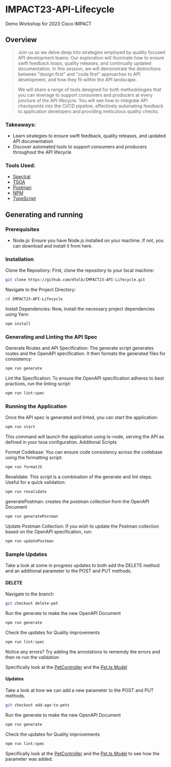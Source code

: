 # IMPACT23-API-Lifecycle

Demo Workshop for 2023 Cisco IMPACT

## Overview

> Join us as we delve deep into strategies employed by quality focused API development teams. Our exploration will illuminate how to ensure swift feedback loops, quality releases, and continually updated documentation. In this session, we will demonstrate the distinctions between "design first" and "code first" approaches to API development, and how they fit within the API landscape.

> We will share a range of tools designed for both methodologies that you can leverage to support consumers and producers at every juncture of the API lifecycle. You will see how to integrate API checkpoints into the CI/CD pipeline, effectively automating feedback to application developers and providing meticulous quality checks.

### Takeaways:

- Learn strategies to ensure swift feedback, quality releases, and updated API documentation
- Discover automated tools to support consumers and producers throughout the API lifecycle

### Tools Used:

- [Spectral](https://docs.stoplight.io/docs/spectral/674b27b261c3c-overview)
- [TSOA](https://tsoa-community.github.io/reference/index.html)
- [Postman](https://www.postman.com/)
- [NPM](https://npmjs.com)
- [TypeScript](https://www.typescriptlang.org/)

## Generating and running

### Prerequisites

- Node.js: Ensure you have Node.js installed on your machine. If not, you can download and install it from here.

### Installation

Clone the Repository: First, clone the repository to your local machine:

```bash
git clone https://github.com/dtolb/IMPACT23-API-Lifecycle.git
```

Navigate to the Project Directory:

```bash
cd IMPACT23-API-Lifecycle
```

Install Dependencies: Now, install the necessary project dependencies using Yarn:

```bash
npm install
```

### Generating and Linting the API Spec

Generate Routes and API Specification: The generate script generates routes and the OpenAPI specification. It then formats the generated files for consistency:

```bash
npm run generate
```

Lint the Specification: To ensure the OpenAPI specification adheres to best practices, run the linting script:

```bash
npm run lint:spec
```

### Running the Application

Once the API spec is generated and linted, you can start the application:

```bash
npm run start
```

This command will launch the application using ts-node, serving the API as defined in your tsoa configuration.
Additional Scripts

Format Codebase: You can ensure code consistency across the codebase using the formatting script:

```bash
npm run formatJS
```

Revalidate: This script is a combination of the generate and lint steps. Useful for a quick validation:

```bash
npm run revalidate
```

generatePostman: creates the postman collection from the OpenAPI Document

```bash
npm run generatePostman
```

Update Postman Collection: If you wish to update the Postman collection based on the OpenAPI specification, run:

```bash
npm run updatePostman
```

### Sample Updates

Take a look at some in progress updates to both add the DELETE method and an additional parameter to the POST and PUT methods.

#### DELETE

Navigate to the branch

```bash
git checkout delete-pet
```

Run the generate to make the new OpenAPI Document

```bash
npm run generate
```

Check the updates for Quality improvements

```bash
npm run lint:spec
```

Notice any errors? Try adding the annotations to rememdy the errors and then re-run the validation

Specifically look at the [PetController](./src/controllers/PetController.ts) and the [Pet.ts Model](./src/models/Pet.ts)

#### Updates

Take a look at how we can add a new parameter to the POST and PUT methods.

```bash
git checkout add-age-to-pets
```

Run the generate to make the new OpenAPI Document

```bash
npm run generate
```

Check the updates for Quality improvements

```bash
npm run lint:spec
```

Specifically look at the [PetController](./src/controllers/PetController.ts) and the [Pet.ts Model](./src/models/Pet.ts) to see how the parameter was added.
